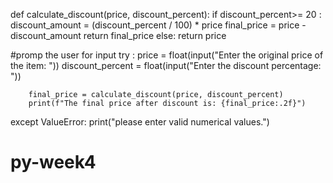 def calculate_discount(price, discount_percent):
   if discount_percent>= 20 :
      discount_amount  = (discount_percent / 100) * price
      final_price = price - discount_amount
      return final_price
   else:
      return price
   
   #promp the user for input
   try :
        price = float(input("Enter the original price of the item: "))
        discount_percent = float(input("Enter the discount percentage: "))

        final_price = calculate_discount(price, discount_percent)
        print(f"The final price after discount is: {final_price:.2f}")
   except ValueError:
        print("please enter valid numerical values.")










# py-week4
